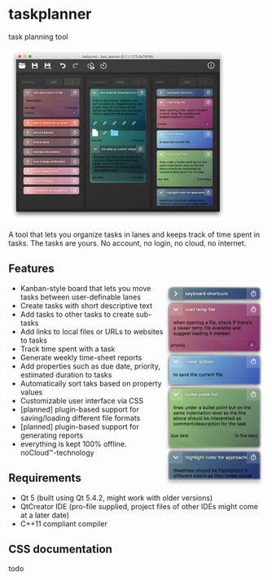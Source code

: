# taskplanner
task planning tool

![screenshot1](screenshots/screenshot1.png)

A tool that lets you organize tasks in lanes and keeps track of time spent in tasks.
The tasks are yours. No account, no login, no cloud, no internet.

## Features

<img width="200" align="right" src="screenshots/screenshot2.png">

 * Kanban-style board that lets you move tasks between user-definable lanes
 * Create tasks with short descriptive text
 * Add tasks to other tasks to create sub-tasks
 * Add links to local files or URLs to websites to tasks
 * Track time spent with a task
 * Generate weekly time-sheet reports 
 * Add properties such as due date, priority, estimated duration to tasks
 * Automatically sort taks based on property values
 * Customizable user interface via CSS
 * [planned] plugin-based support for saving/loading different file formats
 * [planned] plugin-based support for generating reports
 * everything is kept 100% offline. noCloud™-technology



## Requirements

 * Qt 5 (built using Qt 5.4.2, might work with older versions)
 * QtCreator IDE (pro-file supplied, project files of other IDEs might come at a later date)
 * C++11 compliant compiler
 
 ## CSS documentation
 todo
 
 
